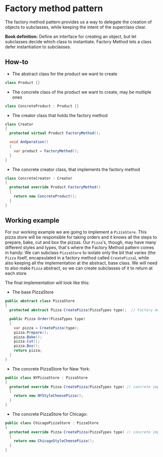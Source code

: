 # Factory method pattern

The factory method pattern provides us a way to delegate the creation of objects to subclasses, while keeping the intent of the superclass clear.

**Book definition:** Define an interface for creating an object, but let subclasses decide which class to instantiate. Factory Method lets a class defer instantiation to subclasses.

## How-to

- The abstract class for the product we want to create

```csharp
class Product {}
```

- The concrete class of the product we want to create, may be multiple ones

```csharp
class ConcreteProduct : Product {}
```

- The creator class that holds the factory method

```csharp
class Creator
{
  protected virtual Product FactoryMethod();

  void AnOperation()
  {
    var product = FactoryMethod();
  }
}
```

- The concrete creator class, that implements the factory method

```csharp
class ConcreteCreator : Creator
{
  protected override Product FactoryMethod()
  {
    return new ConcreteProduct();
  }
}
```

## Working example

For our working example we are going to implement a `PizzaStore`. This pizza store will be responsible for taking orders and it knows all the steps to prepare, bake, cut and box the pizzas. Our `Pizza`'s, though, may have many different styles and types, that's where the Factory Method pattern comes in handy: We can subclass `PizzaStore` to isolate only the bit that varies (the `Pizza` itself, encapsulated in a factory method called `CreatePizza`), while also keeping all the implementation at the abstract, base class. We will need to also make `Pizza` abstract, so we can create subclasses of it to return at each store.

The final implementation will look like this:

- The base PizzaStore

```csharp
public abstract class PizzaStore
{
  protected abstract Pizza CreatePizza(PizzaTypes type);  // Factory method

  public Pizza Order(PizzaTypes type)
  {
    var pizza = CreatePizza(type);
    pizza.Prepare();
    pizza.Bake();
    pizza.Cut();
    pizza.Box();
    return pizza;
  }
}
```

- The concrete PizzaStore for New York:

```csharp
public class NYPizzaStore : PizzaStore
{
  protected override Pizza CreatePizza(PizzaTypes type) // concrete implementation
  {
    return new NYStyleCheesePizza();
  }
}
```

- The concrete PizzaStore for Chicago:

```csharp
public class ChicagoPizzaStore : PizzaStore
{
  protected override Pizza CreatePizza(PizzaTypes type) // concrete implementation
  {
    return new ChicagoStyleCheesePizza();
  }
}
```
